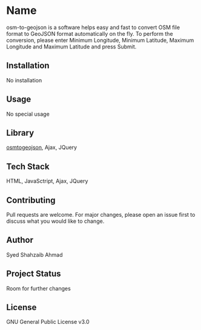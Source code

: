 # Name

osm-to-geojson is a software helps easy and fast to convert OSM file format to GeoJSON format automatically on the fly. To perform the conversion, please enter Minimum Longitude, Minimum Latitude, Maximum Longitude and Maximum Latitude and press Submit.

## Installation

No installation

## Usage

No special usage

## Library

[osmtogeojson](https://tyrasd.github.io/osmtogeojson/), Ajax, JQuery

## Tech Stack

HTML, JavaSctript, Ajax, JQuery

## Contributing

Pull requests are welcome. For major changes, please open an issue first to discuss what you would like to change.

## Author

Syed Shahzaib Ahmad

## Project Status

Room for further changes

## License

GNU General Public License v3.0
